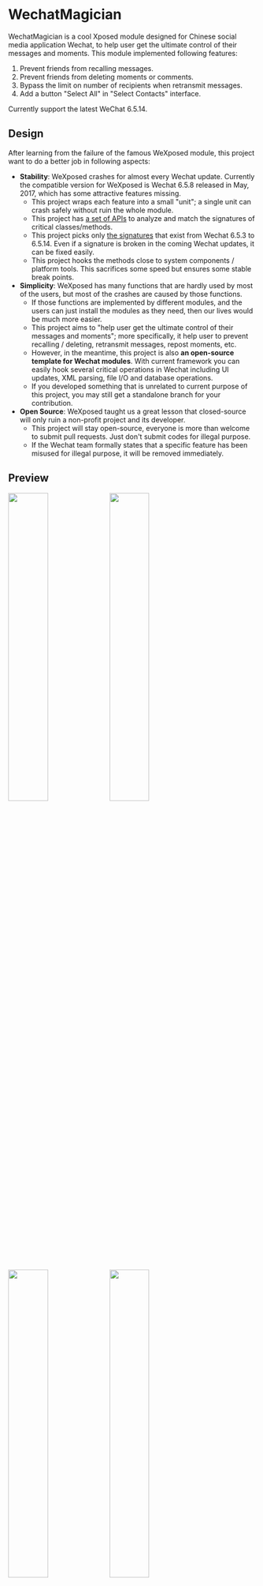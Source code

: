 # WechatMagician

WechatMagician is a cool Xposed module designed for Chinese social media application Wechat, to help user get the ultimate control of their messages and moments. This module implemented following features:
1. Prevent friends from recalling messages.
2. Prevent friends from deleting moments or comments.
3. Bypass the limit on number of recipients when retransmit messages.
4. Add a button "Select All" in "Select Contacts" interface.

Currently support the latest WeChat 6.5.14.

## Design
After learning from the failure of the famous WeXposed module, this project want to do a better job in following aspects:
* __Stability__: WeXposed crashes for almost every Wechat update. Currently the compatible version for WeXposed is Wechat 6.5.8 released in May, 2017, which has some attractive features missing.
  - This project wraps each feature into a small "unit"; a single unit can crash safely without ruin the whole module.
  - This project has [a set of APIs](https://github.com/Gh0u1L5/WechatMagician/blob/master/src/main/kotlin/com/gh0u1l5/wechatmagician/util/PackageUtil.kt) to analyze and match the signatures of critical classes/methods.
  - This project picks only [the signatures](https://github.com/Gh0u1L5/WechatMagician/blob/master/src/main/kotlin/com/gh0u1l5/wechatmagician/xposed/WechatPackage.kt) that exist from Wechat 6.5.3 to 6.5.14. Even if a signature is broken in the coming Wechat updates, it can be fixed easily.
  - This project hooks the methods close to system components / platform tools. This sacrifices some speed but ensures some stable break points.
* __Simplicity__: WeXposed has many functions that are hardly used by most of the users, but most of the crashes are caused by those functions.
  - If those functions are implemented by different modules, and the users can just install the modules as they need, then our lives would be much more easier.
  - This project aims to "help user get the ultimate control of their messages and moments"; more specifically, it help user to prevent recalling / deleting, retransmit messages, repost moments, etc.
  - However, in the meantime, this project is also __an open-source template for Wechat modules__. With current framework you can easily hook several critical operations in Wechat including UI updates, XML parsing, file I/O and database operations.
  - If you developed something that is unrelated to current purpose of this project, you may still get a standalone branch for your contribution.
* __Open Source__: WeXposed taught us a great lesson that closed-source will only ruin a non-profit project and its developer.
  - This project will stay open-source, everyone is more than welcome to submit pull requests. Just don't submit codes for illegal purpose.
  - If the Wechat team formally states that a specific feature has been misused for illegal purpose, it will be removed immediately.

## Preview
<img src="https://github.com/Gh0u1L5/WechatMagician/raw/master/image/sample-1.en.png" width="40%" /> <img src="https://github.com/Gh0u1L5/WechatMagician/raw/master/image/sample-2.en.png" width="40%" />

<img src="https://github.com/Gh0u1L5/WechatMagician/raw/master/image/sample-3.en.png" width="40%" /> <img src="https://github.com/Gh0u1L5/WechatMagician/raw/master/image/sample-4.en.png" width="40%" />

## Credits
* Thanks @rovo89 for the awesome Xposed framework.
* Thanks @rarnu for the prototype module wechat_no_revoke. Although those codes are not helpful, it's a starting point for me.
